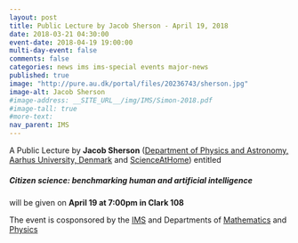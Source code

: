 ```yaml
---
layout: post
title: Public Lecture by Jacob Sherson - April 19, 2018
date: 2018-03-21 04:30:00
event-date: 2018-04-19 19:00:00
multi-day-event: false
comments: false
categories: news ims ims-special events major-news
published: true
image: "http://pure.au.dk/portal/files/20236743/sherson.jpg"
image-alt: Jacob Sherson
#image-address: __SITE_URL__/img/IMS/Simon-2018.pdf
#image-tall: true
#more-text: 
nav_parent: IMS
---
```


A Public Lecture by **Jacob Sherson**
([Department of Physics and Astronomy, Aarhus University, Denmark](http://pure.au.dk/portal/en/persons/jacob-sherson(3d8e1590-c4fa-495b-81b4-588fe374b36c).html) and [ScienceAtHome](https://www.scienceathome.org))
entitled

##### Citizen science: benchmarking human and artificial intelligence

will be given on **April 19 at 7:00pm in Clark 108**

The event is cosponsored by the [IMS](http://math.virginia.edu/ims/about/) and Departments of [Mathematics](http://math.virginia.edu/) and [Physics](http://www.phys.virginia.edu)



